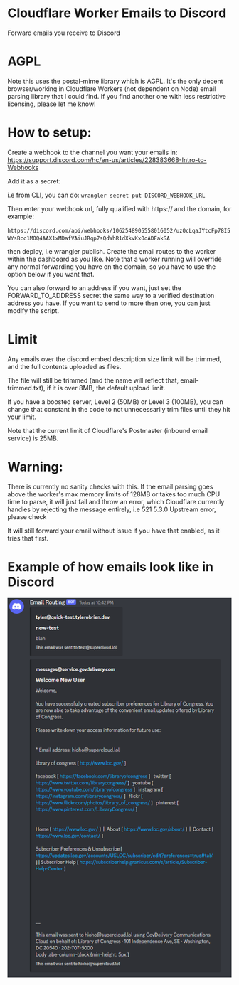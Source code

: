 # Cloudflare Worker Emails to Discord
Forward emails you receive to Discord

# AGPL
Note this uses the postal-mime library which is AGPL. It's the only decent browser/working in Cloudflare Workers (not dependent on Node) email parsing library that I could find. If you find another one with less restrictive licensing, please let me know!

# How to setup:
Create a webhook to the channel you want your emails in:
https://support.discord.com/hc/en-us/articles/228383668-Intro-to-Webhooks

Add it as a secret:

i.e from CLI, you can do: `wrangler secret put DISCORD_WEBHOOK_URL`

Then enter your webhook url, fully qualified with https:// and the domain, for example:

`https://discord.com/api/webhooks/1062548905558016052/uz0cLqaJYtcFp78I5WYsBcc1MOQ4AAX1xMDafVAiuJRqp7sQdWhR1dXkvKx0oADFakSA`

then deploy, i.e wrangler publish. Create the email routes to the worker within the dashboard as you like. Note that a worker running will override any normal forwarding you have on the domain, so you have to use the option below if you want that.

You can also forward to an address if you want, just set the FORWARD_TO_ADDRESS secret the same way to a verified destination address you have. If you want to send to more then one, you can just modify the script.

# Limit

Any emails over the discord embed description size limit will be trimmed, and the full contents uploaded as files.

The file will still be trimmed (and the name will reflect that, email-trimmed.txt), if it is over 8MB, the default upload limit. 

If you have a boosted server, Level 2 (50MB) or Level 3 (100MB), you can change that constant in the code to not unnecessarily trim files until they hit your limit. 

Note that the current limit of Cloudflare's Postmaster (inbound email service) is 25MB.

# Warning:

There is currently no sanity checks with this. If the email parsing goes above the worker's max memory limits of 128MB or takes too much CPU time to parse, it will just fail and throw an error, which Cloudflare currently handles by rejecting the message entirely, i.e  521 5.3.0 Upstream error, please check

It will still forward your email without issue if you have that enabled, as it tries that first.

# Example of how emails look like in Discord

![Picture of Discord Email Embed](Discord_q6K8tc8Ke1.png "Email Discord Embed")

